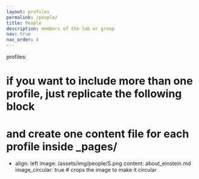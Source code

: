 ```yaml
---
layout: profiles
permalink: /people/
title: People
description: members of the lab or group
nav: true
nav_order: 4
---
```


profiles:
  # if you want to include more than one profile, just replicate the following block
  # and create one content file for each profile inside _pages/
  - align: left
    image: /assets/img/people/S.png
    content: about_einstein.md
    image_circular: true # crops the image to make it circular
